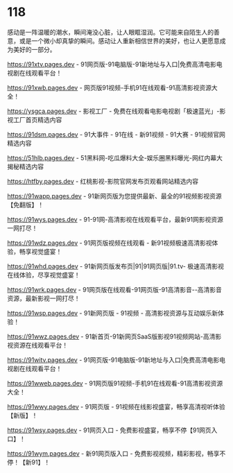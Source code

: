 # 118
感动是一阵温暖的潮水，瞬间淹没心脏，让人眼眶湿润。它可能来自陌生人的善意，或是一个微小却真挚的瞬间。感动让人重新相信世界的美好，也让人更愿意成为美好的一部分。

https://91xtv.pages.dev - 91网页版-91电脑版-91新地址与入口|免费高清电影电视剧在线观看平台！

https://91xwb.pages.dev - 网页版91视频-手机91在线观看-91高清影视资源大全！

https://ysgca.pages.dev - 影视工厂 - 免费在线观看电影电视剧「极速蓝光」-影视工厂首页精选内容

https://91dsm.pages.dev - 91大事件 - 91在线 - 新91视频 - 91大赛 - 91视频官网精选内容

https://51hlb.pages.dev - 51黑料网-吃瓜爆料大全-娱乐圈黑料曝光-网红内幕大揭秘精选内容

https://htfby.pages.dev - 红桃影视-影院官网发布页观看网站精选内容

https://91wapp.pages.dev - 91新网页版为您提供最新、最全的91视频影视资源【免翻版】！

https://91wys.pages.dev - 91-91网-高清影视在线观看平台，最新91网影视资源一网打尽！

https://91wdz.pages.dev - 91网页版视频在线观看 - 新91视频极速高清影视体验，畅享视觉盛宴！

https://91whd.pages.dev - 91新网页版发布页|91|91网页版|91.tv- 极速高清影视在线体验，尽享视觉盛宴！

https://91wrk.pages.dev - 91网页版在线观看-91网页版-91高清影音--高清影音资源，最新影视一网打尽！

https://91wsp.pages.dev - 91新网页版 - 91视频 - 高清影视资源与互动娱乐新体验！

https://91wwz.pages.dev - 91新首页-91新网页SaaS版影视91视频网站-高清影视资源在线观看平台！

https://91witv.pages.dev - 91网页版-91电脑版-91新地址与入口|免费高清电影电视剧在线观看平台！

https://91wweb.pages.dev - 91网页版91视频-手机91在线观看-91高清影视资源大全！

https://91wwy.pages.dev - 91网页版 - 91视频在线影视盛宴，畅享高清视听体验【新版】！

https://91wsy.pages.dev - 91网页入口 - 免费影视盛宴，畅享不停【91网页入口】！

https://91wym.pages.dev - 新91网页版入口 - 免费影视视频，精彩影视，畅享不停！【新91】！
